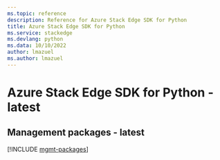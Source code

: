 ```yaml
---
ms.topic: reference
description: Reference for Azure Stack Edge SDK for Python
title: Azure Stack Edge SDK for Python
ms.service: stackedge
ms.devlang: python
ms.data: 10/10/2022
author: lmazuel
ms.author: lmazuel
---
```

# Azure Stack Edge SDK for Python - latest

## Management packages - latest
[!INCLUDE [mgmt-packages](stack-edge-mgmt-index.md)]